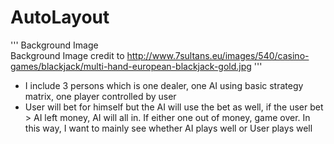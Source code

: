 AutoLayout
========================================
'''
 Background Image  
 Background Image credit to 
 http://www.7sultans.eu/images/540/casino-games/blackjack/multi-hand-european-blackjack-gold.jpg
'''

* I include 3 persons which is one dealer, one AI using basic strategy matrix, one player controlled by user
* User will bet for himself but the AI will use the bet as well, if the user bet > AI left money, AI will all in. If either one out of money, game over. In this way, I want to mainly see whether AI plays well or User plays well

